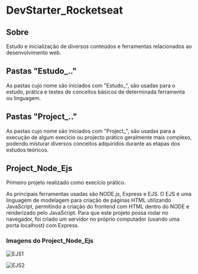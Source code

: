 # DevStarter_Rocketseat
## Sobre
Estudo e inicialização de diversos conteúdos e ferramentas relacionados ao desenvolvimento web.

## Pastas "Estudo_.."
As pastas cujo nome são iniciados com "Estudo_", são usadas para o estudo, prática e testes de conceitos básicos de determinada ferramenta ou linguagem. 

## Pastas "Project_.."
As pastas cujo nome são iniciados com "Project_", são usadas para a execução de algum execício ou projecto prático geralmente mais complexo, podendo misturar diversos conceitos adquiridos durante as etapas dos estudos teóricos.

## Project_Node_Ejs

Primeiro projeto realizado como execício prático.

As principais ferramentas usadas são NODE.js, Express e EJS. O EJS é uma linguagem de modelagem para criação de páginas HTML utilizando JavaScript, permitindo a criação do frontend com HTML dentro do NODE e renderizado pelo JavaScript. 
Para que este projeto possa rodar no navegador, foi criado um servidor no próprio computador (usando uma porta localhost) com Express. 

### Imagens do Project_Node_Ejs

![EJS1](https://user-images.githubusercontent.com/14191111/222162106-87c2fc5b-1186-4949-b94a-924547b824b3.PNG)


![EJS2](https://user-images.githubusercontent.com/14191111/222162164-28dd4f55-c209-4722-bc1c-d73500221cfc.PNG)
